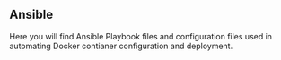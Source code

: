 ## Ansible
Here you will find Ansible Playbook files and configuration files used in automating Docker contianer configuration and deployment.

